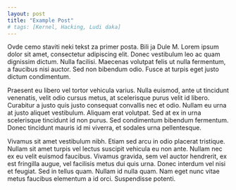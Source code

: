 ```yaml
---
layout: post
title: "Example Post"
# tags: [Kernel, Hacking, Ludi daka]
---
```


Ovde cemo staviti neki tekst za primer posta. Bili ja Dule M. Lorem ipsum dolor sit amet, consectetur adipiscing elit. Donec vestibulum leo ac quam dignissim dictum. Nulla facilisi. Maecenas volutpat felis ut nulla fermentum, a faucibus nisi auctor. Sed non bibendum odio. Fusce at turpis eget justo dictum condimentum.

Praesent eu libero vel tortor vehicula varius. Nulla euismod, ante ut tincidunt venenatis, velit odio cursus metus, at scelerisque purus velit id libero. Curabitur a justo quis justo consequat convallis nec et odio. Nullam eu urna at justo aliquet vestibulum. Aliquam erat volutpat. Sed at ex in urna scelerisque tincidunt id non purus. Sed condimentum bibendum fermentum. Donec tincidunt mauris id mi viverra, et sodales urna pellentesque.

Vivamus sit amet vestibulum nibh. Etiam sed arcu in odio placerat tristique. Nullam sit amet turpis vel lectus suscipit vehicula eu non ante. Nullam nec ex eu velit euismod faucibus. Vivamus gravida, sem vel auctor hendrerit, ex est fringilla augue, vel facilisis metus dui quis urna. Donec interdum vel nisi et feugiat. Sed in tellus quam. Nullam id nulla quam. Nam eget nunc vitae metus faucibus elementum a id orci. Suspendisse potenti.
